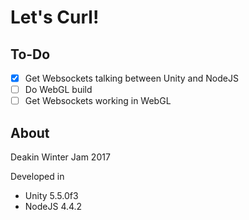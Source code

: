 # Let's Curl!
## To-Do
- [x] Get Websockets talking between Unity and NodeJS
- [ ] Do WebGL build
- [ ] Get Websockets working in WebGL

## About
Deakin Winter Jam 2017

Developed in
- Unity 5.5.0f3
- NodeJS 4.4.2
